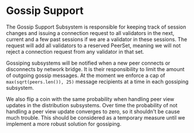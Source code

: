 # Gossip Support

The Gossip Support Subsystem is responsible for keeping track of session changes
and issuing a connection request to all validators in the next, current and a few past sessions
if we are a validator in these sessions.
The request will add all validators to a reserved PeerSet, meaning we will not reject a connection request
from any validator in that set.

Gossiping subsystems will be notified when a new peer connects or disconnects by network bridge.
It is their responsibility to limit the amount of outgoing gossip messages.
At the moment we enforce a cap of `max(sqrt(peers.len()), 25)` message recipients at a time in each gossiping subsystem.

We also flip a coin with the same probability when handling peer view updates in the distribution subsystems.
Over time the probability of not handling a peer view update converges to zero, so it shouldn't be cause much trouble.
This should be considered as a temporary measure until we implement a more robust solution for gossiping.

